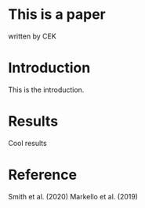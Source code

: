 # This is a paper
written by CEK

# Introduction
This is the introduction.

# Results
Cool results

# Reference
Smith et al. (2020)
Markello et al. (2019)
